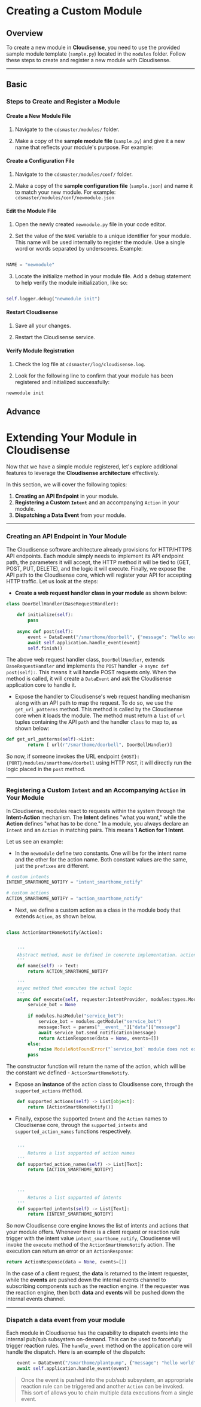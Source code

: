 # Creating a Custom Module

## Overview

To create a new module in **Cloudisense**, you need to use the provided sample module template (`sample.py`) located in the `modules` folder. Follow these steps to create and register a new module with Cloudisense.

---

## Basic

### Steps to Create and Register a Module

#### Create a New Module File

1. Navigate to the `cdsmaster/modules/` folder.

2. Make a copy of the **sample module file** (`sample.py`) and give it a new name that reflects your module's purpose. For example:

#### Create a Configuration File

1. Navigate to the `cdsmaster/modules/conf/` folder.

2. Make a copy of the **sample configuration file** (`sample.json`) and name it to match your new module. For example: `cdsmaster/modules/conf/newmodule.json`


#### Edit the Module File

1. Open the newly created `newmodule.py` file in your code editor.

2. Set the value of the `NAME` variable to a unique identifier for your module. This name will be used internally to register the module. Use a single word or words separated by underscores. Example:

```py

NAME = "newmodule"

```

3. Locate the initialize method in your module file. Add a debug statement to help verify the module initialization, like so:


```py

self.logger.debug("newmodule init")

```

#### Restart Cloudisense

1. Save all your changes.

2. Restart the Cloudisense service.


#### Verify Module Registration


1. Check the log file at `cdsmaster/log/cloudisense.log`.

2. Look for the following line to confirm that your module has been registered and initialized successfully:

```sh
newmodule init
```

## Advance

# Extending Your Module in Cloudisense

Now that we have a simple module registered, let's explore additional features to leverage the **Cloudisense architecture** effectively.

In this section, we will cover the following topics:

1. **Creating an API Endpoint** in your module.
2. **Registering a Custom `Intent`** and an accompanying `Action` in your module.
3. **Dispatching a Data Event** from your module.

----

### Creating an API Endpoint in Your Module

The Cloudisense software architecture already provisions for HTTP/HTTPS API endpoints. Each module simply needs to implement its API endpoint path, the parameters it will accept, the HTTP method it will be tied to (GET, POST, PUT, DELETE), and the logic it will execute. Finally, we expose the API path to the Cloudisense core, which will register your API for accepting HTTP traffic. Let us look at the steps:


* **Create a web request handler class in your module** as shown below:

```python
class DoorBellHandler(BaseRequestHandler):
    
    def initialize(self): 
        pass
        
    async def post(self):        
        event = DataEvent("/smarthome/doorbell", {"message": "hello world"})        
        await self.application.handle_event(event)
        self.finish()
```


The above web request handler class, `DoorBellHandler`, extends `BaseRequestHandler` and implements the `POST` handler -> `async def post(self):`. This means it will handle POST requests only. When the method is called, it will create a `DataEvent` and ask the Cloudisense application core to handle it.



* Expose the handler to Cloudisense's web request handling mechanism along with an API path to map the request. To do so, we use the `get_url_patterns` method. This method is called by the Cloudisense core when it loads the module. The method must return a `list` of `url` tuples containing the API `path` and the handler `class` to map to, as shown below:


```py
def get_url_patterns(self)->List:
        return [ url(r"/smarthome/doorbell", DoorBellHandler)]
```

So now, if someone invokes the URL endpoint `{HOST}:{PORT}/modules/smarthome/doorbell` using HTTP `POST`, it will directly run the logic placed in the `post` method.

---

### Registering a Custom `Intent` and an Accompanying `Action` in Your Module

In Cloudisense, modules react to requests within the system through the **Intent-Action** mechanism. The **Intent** defines "what you want," while the **Action** defines "what has to be done." In a module, you always declare an `Intent` and an `Action` in matching pairs. This means **1 Action for 1 Intent**. 

Let us see an example:

* In the `newmodule` define two constants. One will be for the intent name and the other for the action name. Both constant values are the same, just the `prefixes` are different.

```py
# custom intents
INTENT_SMARTHOME_NOTIFY = "intent_smarthome_notify"

# custom actions
ACTION_SMARTHOME_NOTIFY = "action_smarthome_notify"
```

* Next, we define a custom action as a class in the module body that extends `Action`, as shown below.


```py

class ActionSmartHomeNotify(Action):
    
    
    '''
    Abstract method, must be defined in concrete implementation. action names must be unique
    '''
    def name(self) -> Text:
        return ACTION_SMARTHOME_NOTIFY    
    
    '''
    async method that executes the actual logic
    '''
    async def execute(self, requester:IntentProvider, modules:types.Modules, params:dict=None) -> ActionResponse:
        service_bot = None
        
        if modules.hasModule("service_bot"):
            service_bot = modules.getModule("service_bot")
            message:Text = params["__event__"]["data"]["message"]        
            await service_bot.send_notification(message)
            return ActionResponse(data = None, events=[])
        else:
            raise ModuleNotFoundError("`service_bot` module does not exist")
        pass

```

The constructor function will return the name of the action, which will be the constant we defined - `ActionSmartHomeNotify`.


* Expose an **instance** of the action class to Cloudisense core, through the `supported_actions` method.


```py
    def supported_actions(self) -> List[object]:
        return [ActionSmartHomeNotify()]
```


* Finally, expose the supported `Intent` and the `Action` names to Cloudisense core, through the `supported_intents` and `supported_action_names` functions respectively.


```py

    '''
        Returns a list supported of action names
    '''
    def supported_action_names(self) -> List[Text]:
        return [ACTION_SMARTHOME_NOTIFY]
    
    
    
    '''
        Returns a list supported of intents
    '''
    def supported_intents(self) -> List[Text]:
        return [INTENT_SMARTHOME_NOTIFY]

```


So now Cloudisense core engine knows the list of intents and actions that your module offers. Whenever there is a client request or reaction rule trigger with the intent value `intent_smarthome_notify`, Cloudisense will invoke the `execute` method of the `ActionSmartHomeNotify` action. The execution can return an error or an `ActionResponse`:


```py
return ActionResponse(data = None, events=[])
```

In the case of a client request, the **data** is returned to the intent requester, while the **events** are pushed down the internal events channel to subscribing components such as the reaction engine. If the requester was the reaction engine, then both **data** and **events** will be pushed down the internal events channel.


---

### Dispatch a data event from your module

Each module in Cloudisense has the capability to dispatch events into the internal pub/sub subsystem on-demand. This can be used to forcefully trigger reaction rules. The `handle_event` method on the application core will handle the dispatch. Here is an example of the dispatch:


```py
    event = DataEvent("/smarthome/plantpump", {"message": "hello world"})
    await self.application.handle_event(event)
```

> Once the event is pushed into the pub/sub subsystem, an appropriate reaction rule can be triggered and another `Action` can be invoked. This sort of allows you to chain multiple data executions from a single event.
